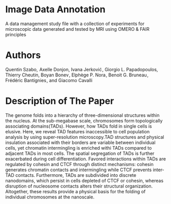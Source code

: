 # Image Data Annotation
A data management study file with a collection of experiments for microscopic data 
generated and tested by MRI using OMERO & FAIR principles

# Authors
Quentin Szabo,  Axelle Donjon, Ivana Jerković , Giorgio L. Papadopoulos, Thierry Cheutin, Boyan Bonev , Elphège P. Nora , 
                          Benoit G. Bruneau , Frédéric Bantignies , and Giacomo Cavalli

# Description of The Paper
The genome folds into a hierarchy of three-dimensional structures within the nucleus. At the sub-megabase scale, chromosomes form topologically associating domains(TADs). However, how TADs fold in single cells is elusive. Here, we reveal TAD features inaccessible to cell population analysis by using super-resolution microscopy.TAD structures and physical insulation associated with their borders are variable between individual cells, yet chromatin intermingling is enriched withi
TADs compared to adjacent TADs in most cells. The spatial segregation of TADs is further exacerbated during cell differentiation. Favored interactions within TADs are regulated by cohesin and CTCF through distinct mechanisms: cohesin generates chromatin contacts and intermingling while CTCF prevents inter-TAD contacts. Furthermore, TADs are subdivided into discrete nanodomains, which persist in cells depleted of CTCF or cohesin, whereas disruption of nucleosome contacts alters their structural organization. Altogether, these results provide a physical basis for the folding of individual chromosomes at the nanoscale.
